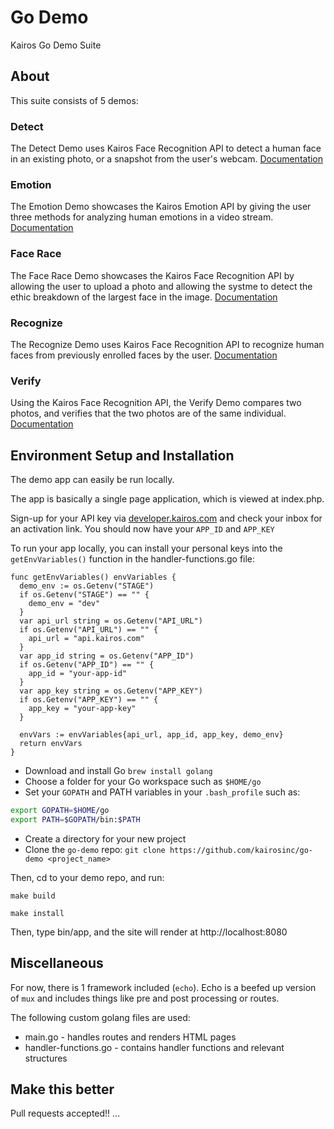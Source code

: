 # Go Demo
Kairos Go Demo Suite

## About
This suite consists of 5 demos:

### Detect 
The Detect Demo uses Kairos Face Recognition API to detect a human face in an existing photo, or a snapshot from the user's webcam.
[Documentation](/go-demo/assets/docs/detect/Detect.md)

### Emotion
The Emotion Demo showcases the Kairos Emotion API by giving the user three methods for analyzing human emotions in a video stream.  
[Documentation](/go-demo/assets/docs/emotion/Emotion.md)

### Face Race
The Face Race Demo showcases the Kairos Face Recognition API by allowing the user to upload a photo and allowing the systme to detect the ethic breakdown of the largest face in the image.
[Documentation](/go-demo/assets/docs/facerace/Facerace.md)

### Recognize
The Recognize Demo uses Kairos Face Recognition API to recognize human faces from previously enrolled faces by the user.
[Documentation](/go-demo/assets/docs/recognize/Recognize.md)

### Verify
Using the Kairos Face Recognition API, the Verify Demo compares two photos, and verifies that the two photos are of the same individual.
[Documentation](/go-demo/assets/docs/verify/Verify.md)

## Environment Setup and Installation

The demo app can easily be run locally.

The app is basically a single page application, which is viewed at index.php.

Sign-up for your API key via [developer.kairos.com](https://developer.kairos.com) and check your inbox for an activation link. You should now have your `APP_ID` and `APP_KEY`

To run your app locally, you can install your personal keys into the `getEnvVariables()` function in the handler-functions.go file:

```
func getEnvVariables() envVariables {
  demo_env := os.Getenv("STAGE")
  if os.Getenv("STAGE") == "" {
    demo_env = "dev"
  }
  var api_url string = os.Getenv("API_URL")
  if os.Getenv("API_URL") == "" {
    api_url = "api.kairos.com"
  }
  var app_id string = os.Getenv("APP_ID")
  if os.Getenv("APP_ID") == "" {
    app_id = "your-app-id"
  }
  var app_key string = os.Getenv("APP_KEY")
  if os.Getenv("APP_KEY") == "" {
    app_key = "your-app-key"
  }

  envVars := envVariables{api_url, app_id, app_key, demo_env}
  return envVars
}
```

* Download and install Go `brew install golang`
* Choose a folder for your Go workspace such as `$HOME/go`
* Set your `GOPATH` and PATH variables in your `.bash_profile` such as: 
```bash
export GOPATH=$HOME/go
export PATH=$GOPATH/bin:$PATH
```

* Create a directory for your new project
* Clone the `go-demo` repo: `git clone https://github.com/kairosinc/go-demo <project_name>`

Then, cd to your demo repo, and run:
```
make build

make install

```

Then, type bin/app, and the site will render at http://localhost:8080

## Miscellaneous

For now, there is 1 framework included (`echo`). Echo is a beefed up version of `mux` and includes things like pre and post processing or routes.

The following custom golang files are used:
* main.go - handles routes and renders HTML pages
* handler-functions.go - contains handler functions and relevant structures

## Make this better

Pull requests accepted!! 
...


